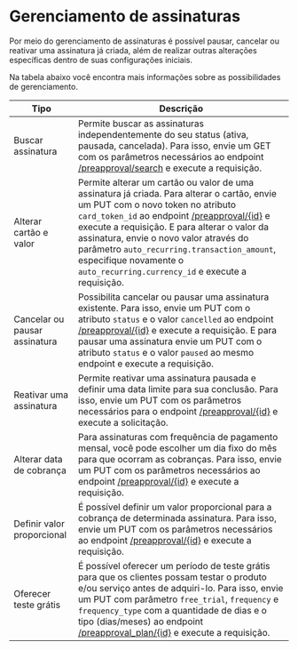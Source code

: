 # Gerenciamento de assinaturas

Por meio do gerenciamento de assinaturas é possível pausar, cancelar ou reativar uma assinatura já criada, além de realizar outras alterações específicas dentro de suas configurações iniciais.

Na tabela abaixo você encontra mais informações sobre as possibilidades de gerenciamento.

| Tipo | Descrição |
|---|---|
| Buscar assinatura | Permite buscar as assinaturas independentemente do seu status (ativa, pausada, cancelada). Para isso, envie um GET com os parâmetros necessários ao endpoint [/preapproval/search](/developers/pt/reference/subscriptions/_preapproval_search/get) e execute a requisição. |
| Alterar cartão e valor | Permite alterar um cartão ou valor de uma assinatura já criada. Para alterar o cartão, envie um PUT com o novo token no atributo `card_token_id` ao endpoint [/preapproval/{id}](/developers/pt/reference/subscriptions/_preapproval_id/put) e execute a requisição. E para alterar o valor da assinatura, envie o novo valor através do parâmetro `auto_recurring.transaction_amount`, especifique novamente o `auto_recurring.currency_id` e execute a requisição. |
| Cancelar ou pausar assinatura | Possibilita cancelar ou pausar uma assinatura existente. Para isso, envie um PUT com o atributo `status` e o valor `cancelled` ao endpoint [/preapproval/{id}](/developers/pt/reference/subscriptions/_preapproval_id/put) e execute a requisição. E para pausar uma assinatura envie um PUT com o atributo `status` e o valor `paused` ao mesmo endpoint e execute a requisição. |
| Reativar uma assinatura | Permite reativar uma assinatura pausada e definir uma data limite para sua conclusão. Para isso, envie um PUT com os parâmetros necessários para o endpoint [/preapproval/{id}](/developers/pt/reference/subscriptions/_preapproval_id/put) e execute a solicitação. |
| Alterar data de cobrança | Para assinaturas com frequência de pagamento mensal, você pode escolher um dia fixo do mês para que ocorram as cobranças. Para isso, envie um PUT com os parâmetros necessários ao endpoint [/preapproval/{id}](/developers/pt/reference/subscriptions/_preapproval_id/put) e execute a requisição. |
| Definir valor proporcional | É possível definir um valor proporcional para a cobrança de determinada assinatura. Para isso, envie um PUT com os parâmetros necessários ao endpoint [/preapproval/{id}](/developers/pt/reference/subscriptions/_preapproval_id/put) e execute a requisição. |
| Oferecer teste grátis | É possível oferecer um período de teste grátis para que os clientes possam testar o produto e/ou serviço antes de adquiri-lo. Para isso, envie um PUT com parâmetro `free_trial`, `frequency` e `frequency_type` com a quantidade de dias e o tipo (dias/meses) ao endpoint [/preapproval_plan/{id}](/developers/pt/reference/subscriptions/_preapproval_plan_id/put) e execute a requisição. |
